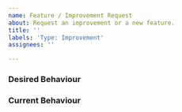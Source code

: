 ```yaml
---
name: Feature / Improvement Request
about: Request an improvement or a new feature.
title: ''
labels: 'Type: Improvement'
assignees: ''

---
```


### Desired Behaviour

<!--- Explain how the program should behave once the issue has been resolved. -->

### Current Behaviour

<!--- Please provide information about the undesired current behaviour. -->
